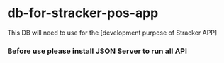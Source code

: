 # db-for-stracker-pos-app
This DB will need to use for the [development purpose of Stracker APP]

### Before use please install JSON Server to run all API
